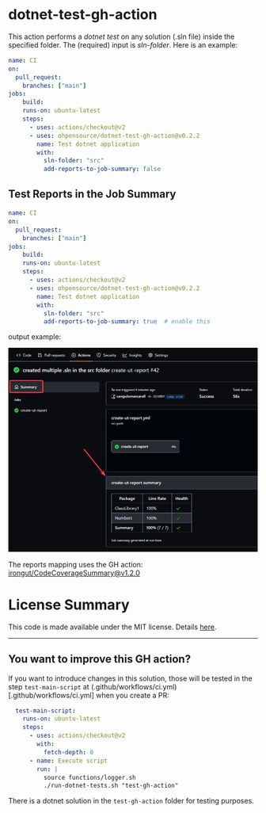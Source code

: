 # dotnet-test-gh-action

This action performs a _dotnet test_ on any solution (.sln file) inside the specified folder. The (required) input is _sln-folder_. Here is an example:

```yaml
name: CI
on:
  pull_request:
    branches: ["main"]
jobs:
    build:
    runs-on: ubuntu-latest
    steps:
      - uses: actions/checkout@v2
      - uses: ohpensource/dotnet-test-gh-action@v0.2.2
        name: Test dotnet application
        with:
          sln-folder: "src"
          add-reports-to-job-summary: false
```

## Test Reports in the Job Summary

```yaml
name: CI
on:
  pull_request:
    branches: ["main"]
jobs:
    build:
    runs-on: ubuntu-latest
    steps:
      - uses: actions/checkout@v2
      - uses: ohpensource/dotnet-test-gh-action@v0.2.2
        name: Test dotnet application
        with:
          sln-folder: "src"
          add-reports-to-job-summary: true  # enable this
```

output example:

![./docs/reports-summary.png](./docs/reports-summary.png)

The reports mapping uses the GH action: [irongut/CodeCoverageSummary@v1.2.0](https://github.com/marketplace/actions/code-coverage-summary)


# License Summary

This code is made available under the MIT license. Details [here](LICENSE).

---

## You want to improve this GH action?

If you want to introduce changes in this solution, those will be tested in the step `test-main-script` at (.github/workflows/ci.yml)[.github/workflows/ci.yml] when you create a PR:

```yml
  test-main-script:
    runs-on: ubuntu-latest
    steps:
      - uses: actions/checkout@v2
        with:
          fetch-depth: 0
      - name: Execute script
        run: |
          source functions/logger.sh
          ./run-dotnet-tests.sh "test-gh-action"
```

There is a dotnet solution in the `test-gh-action` folder for testing purposes.
